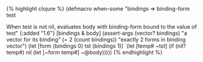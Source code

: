 {% highlight clojure %}
(defmacro when-some
  "bindings => binding-form test

   When test is not nil, evaluates body with binding-form bound to the
   value of test"
  {:added "1.6"}
  [bindings & body]
  (assert-args
     (vector? bindings) "a vector for its binding"
     (= 2 (count bindings)) "exactly 2 forms in binding vector")
   (let [form (bindings 0) tst (bindings 1)]
    `(let [temp# ~tst]
       (if (nil? temp#)
         nil
         (let [~form temp#]
           ~@body)))))
{% endhighlight %}
